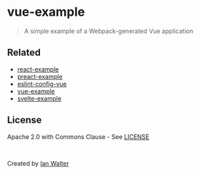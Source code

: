 # vue-example
> A simple example of a Webpack-generated Vue application

## Related

- [react-example](https://github.com/ianwalter/react-example)
- [preact-example](https://github.com/ianwalter/preact-example)
- [eslint-config-vue](https://github.com/ianwalter/eslint-config-vue)
- [vue-example](https://github.com/ianwalter/vue-example)
- [svelte-example](https://github.com/ianwalter/svelte-example)

## License

Apache 2.0 with Commons Clause - See [LICENSE][licenseUrl]

&nbsp;

Created by [Ian Walter](https://iankwalter.com)

[licenseUrl]: https://github.com/ianwalter/vue-example/blob/master/LICENSE
